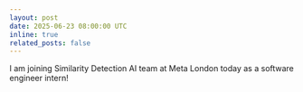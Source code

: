 ```yaml
---
layout: post
date: 2025-06-23 08:00:00 UTC
inline: true
related_posts: false
---
```


I am joining Similarity Detection AI team at Meta London today as a software engineer intern!
